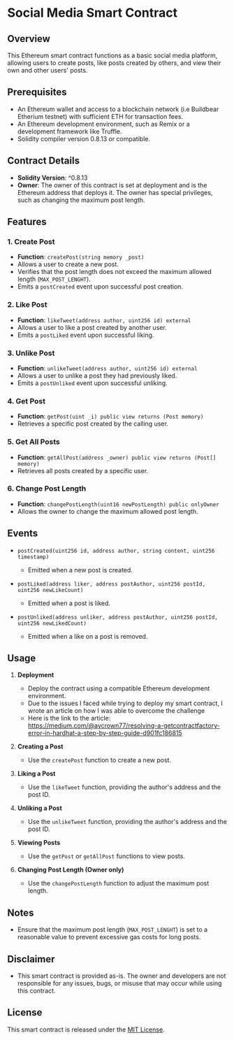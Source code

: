 # Social Media Smart Contract

## Overview

This Ethereum smart contract functions as a basic social media platform, allowing users to create posts, like posts created by others, and view their own and other users' posts.

## Prerequisites

- An Ethereum wallet and access to a blockchain network (i.e Buildbear Etherium testnet) with sufficient ETH for transaction fees.
- An Ethereum development environment, such as Remix or a development framework like Truffle.
- Solidity compiler version 0.8.13 or compatible.

## Contract Details

- **Solidity Version**: ^0.8.13
- **Owner**: The owner of this contract is set at deployment and is the Ethereum address that deploys it. The owner has special privileges, such as changing the maximum post length.

## Features

### 1. Create Post

- **Function**: `createPost(string memory _post)`
- Allows a user to create a new post.
- Verifies that the post length does not exceed the maximum allowed length (`MAX_POST_LENGHT`).
- Emits a `postCreated` event upon successful post creation.

### 2. Like Post

- **Function**: `likeTweet(address author, uint256 id) external`
- Allows a user to like a post created by another user.
- Emits a `postLiked` event upon successful liking.

### 3. Unlike Post

- **Function**: `unlikeTweet(address author, uint256 id) external`
- Allows a user to unlike a post they had previously liked.
- Emits a `postUnliked` event upon successful unliking.

### 4. Get Post

- **Function**: `getPost(uint _i) public view returns (Post memory)`
- Retrieves a specific post created by the calling user.

### 5. Get All Posts

- **Function**: `getAllPost(address _owner) public view returns (Post[] memory)`
- Retrieves all posts created by a specific user.

### 6. Change Post Length

- **Function**: `changePostLength(uint16 newPostLength) public onlyOwner`
- Allows the owner to change the maximum allowed post length.

## Events

- `postCreated(uint256 id, address author, string content, uint256 timestamp)`
  - Emitted when a new post is created.

- `postLiked(address liker, address postAuthor, uint256 postId, uint256 newLikeCount)`
  - Emitted when a post is liked.

- `postUnliked(address unliker, address postAuthor, uint256 postId, uint256 newLikedCount)`
  - Emitted when a like on a post is removed.

## Usage

1. **Deployment**
   - Deploy the contract using a compatible Ethereum development environment.
   - Due to the issues I faced while trying to deploy my smart contract, I wrote an article on how I was able to overcome the challenge
   - Here is the link to the article: https://medium.com/@aycrown77/resolving-a-getcontractfactory-error-in-hardhat-a-step-by-step-guide-d901fc186815

2. **Creating a Post**
   - Use the `createPost` function to create a new post.

3. **Liking a Post**
   - Use the `likeTweet` function, providing the author's address and the post ID.

4. **Unliking a Post**
   - Use the `unlikeTweet` function, providing the author's address and the post ID.

5. **Viewing Posts**
   - Use the `getPost` or `getAllPost` functions to view posts.

6. **Changing Post Length (Owner only)**
   - Use the `changePostLength` function to adjust the maximum post length.

## Notes

- Ensure that the maximum post length (`MAX_POST_LENGHT`) is set to a reasonable value to prevent excessive gas costs for long posts.

## Disclaimer

- This smart contract is provided as-is. The owner and developers are not responsible for any issues, bugs, or misuse that may occur while using this contract.

## License

This smart contract is released under the [MIT License](LICENSE).
